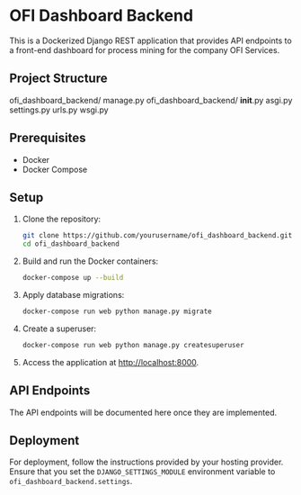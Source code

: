 # OFI Dashboard Backend

This is a Dockerized Django REST application that provides API endpoints to a front-end dashboard for process mining for the company OFI Services.

## Project Structure
ofi_dashboard_backend/ manage.py ofi_dashboard_backend/ __init__.py asgi.py settings.py urls.py wsgi.py



## Prerequisites

- Docker
- Docker Compose

## Setup

1. Clone the repository:

    ```sh
    git clone https://github.com/yourusername/ofi_dashboard_backend.git
    cd ofi_dashboard_backend
    ```

2. Build and run the Docker containers:

    ```sh
    docker-compose up --build
    ```

3. Apply database migrations:

    ```sh
    docker-compose run web python manage.py migrate
    ```

4. Create a superuser:

    ```sh
    docker-compose run web python manage.py createsuperuser
    ```

5. Access the application at [http://localhost:8000](http://localhost:8000).

## API Endpoints

The API endpoints will be documented here once they are implemented.

## Deployment

For deployment, follow the instructions provided by your hosting provider. Ensure that you set the `DJANGO_SETTINGS_MODULE` environment variable to `ofi_dashboard_backend.settings`.